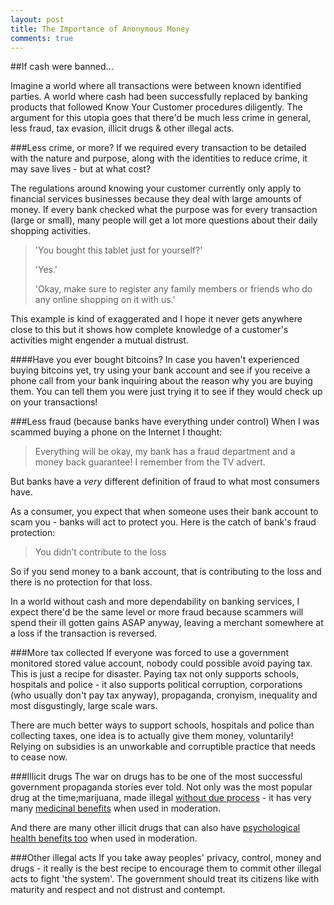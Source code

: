 ```yaml
---
layout: post
title: The Importance of Anonymous Money
comments: true
---
```


##If cash were banned...

Imagine a world where all transactions were between known identified parties. A world where cash had been successfully replaced by banking products that followed Know Your Customer procedures diligently. The argument for this utopia goes that there'd be much less crime in general, less fraud, tax evasion, illicit drugs & other illegal acts.

###Less crime, or more?
If we required every transaction to be detailed with the nature and purpose, along with the identities to reduce crime, it may save lives - but at what cost?

The regulations around knowing your customer currently only apply to financial services businesses because they deal with large amounts of money. If every bank checked what the purpose was for every transaction (large or small), many people will get a lot more questions about their daily shopping activities.

>'You bought this tablet just for yourself?'
>
>'Yes.'
>
>'Okay, make sure to register any family members or friends who do any online shopping on it with us.'

This example is kind of exaggerated and I hope it never gets anywhere close to this but it shows how complete knowledge of a customer's activities might engender a mutual distrust.

####Have you ever bought bitcoins?
In case you haven't experienced buying bitcoins yet, try using your bank account and see if you receive a phone call from your bank inquiring about the reason why you are buying them. You can tell them you were just trying it to see if they would check up on your transactions!

###Less fraud (because banks have everything under control)
When I was scammed buying a phone on the Internet I thought:

>Everything will be okay, my bank has a fraud department and a money back guarantee! I remember from the TV advert.

But banks have a *very* different definition of fraud to what most consumers have.

As a consumer, you expect that when someone uses their bank account to scam you - banks will act to protect you. Here is the catch of bank's fraud protection:

>You didn’t contribute to the loss

So if you send money to a bank account, that is contributing to the loss and there is no protection for that loss.

In a world without cash and more dependability on banking services, I expect there'd be the same level or more fraud because scammers will spend their ill gotten gains ASAP anyway, leaving a merchant somewhere at a loss if the transaction is reversed.

###More tax collected
If everyone was forced to use a government monitored stored value account, nobody could possible avoid paying tax. This is just a recipe for disaster. Paying tax not only supports schools, hospitals and police - it also supports political corruption, corporations (who usually don't pay tax anyway), propaganda, cronyism, inequality and most disgustingly, large scale wars.

There are much better ways to support schools, hospitals and police than collecting taxes, one idea is to actually give them money, voluntarily! Relying on subsidies is an unworkable and corruptible practice that needs to cease now.

###Illicit drugs
The war on drugs has to be one of the most successful government propaganda stories ever told. Not only was the most popular drug at the time;marijuana, made illegal [without due process](http://www.drugwarrant.com/articles/why-is-marijuana-illegal/) - it has very many [medicinal benefits](http://www.businessinsider.com/health-benefits-of-medical-marijuana-2014-4?op=1) when used in moderation.

And there are many other illicit drugs that can also have [psychological health benefits too](http://www.nytimes.com/2014/03/04/health/lsd-reconsidered-for-therapy.html?_r=0) when used in moderation.

###Other illegal acts
If you take away peoples' privacy, control, money and drugs - it really is the best recipe to encourage them to commit other illegal acts to fight 'the system'. The government should treat its citizens like with maturity and respect and not distrust and contempt.
